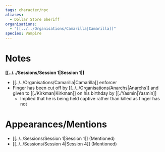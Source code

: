 ```yaml
---
tags: character/npc
aliases:
  - Dollar Store Sheriff
organisations:
  - "[[../../Organisations/Camarilla|Camarilla]]"
species: Vampire
---
```



# Notes
**[[../../Sessions/Session 1|Session 1]]**
- [[../../Organisations/Camarilla|Camarilla]] enforcer
- Finger has been cut off by [[../../Organisations/Anarchs|Anarchs]] and given to [[./Kirkman|Kirkman]] on his birthday by [[./Yasmin|Yasmin]]
	- Implied that he is being held captive rather than killed as finger has not 
# Appearances/Mentions

- [[../../Sessions/Session 1|Session 1]] (Mentioned)
- [[../../Sessions/Session 4|Session 4]] (Mentioned)
